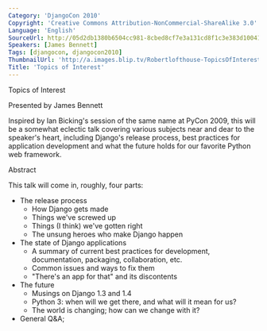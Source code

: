 ```yaml
---
Category: 'DjangoCon 2010'
Copyright: 'Creative Commons Attribution-NonCommercial-ShareAlike 3.0'
Language: 'English'
SourceUrl: http://05d2db1380b6504cc981-8cbed8cf7e3a131cd8f1c3e383d10041.r93.cf2.rackcdn.com/djangocon-2010/45_topics-of-interest.flv
Speakers: [James Bennett]
Tags: [djangocon, djangocon2010]
ThumbnailUrl: 'http://a.images.blip.tv/Robertlofthouse-TopicsOfInterest641.png'
Title: 'Topics of Interest'
---
```

Topics of Interest

Presented by James Bennett

Inspired by Ian Bicking's session of the same name at PyCon 2009, this will be
a somewhat eclectic talk covering various subjects near and dear to the
speaker's heart, including Django's release process, best practices for
application development and what the future holds for our favorite Python web
framework.

Abstract

This talk will come in, roughly, four parts:

  * The release process 
    * How Django gets made 
    * Things we've screwed up 
    * Things (I think) we've gotten right 
    * The unsung heroes who make Django happen 
  * The state of Django applications 
    * A summary of current best practices for development, documentation, packaging, collaboration, etc. 
    * Common issues and ways to fix them 
    * "There's an app for that" and its discontents 
  * The future 
    * Musings on Django 1.3 and 1.4 
    * Python 3: when will we get there, and what will it mean for us? 
    * The world is changing; how can we change with it? 
  * General Q&A;

